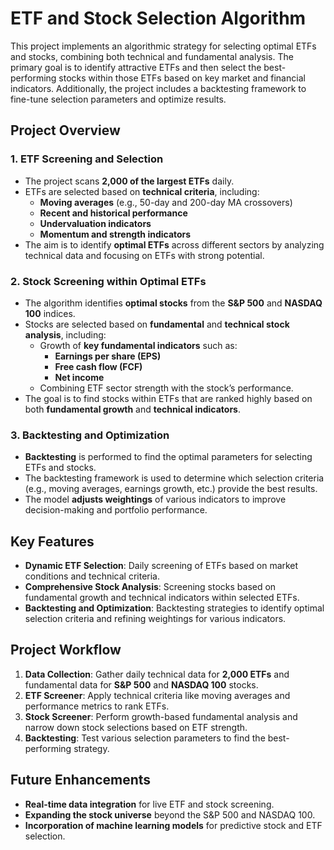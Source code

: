 # ETF and Stock Selection Algorithm

This project implements an algorithmic strategy for selecting optimal ETFs and stocks, combining both technical and fundamental analysis. The primary goal is to identify attractive ETFs and then select the best-performing stocks within those ETFs based on key market and financial indicators. Additionally, the project includes a backtesting framework to fine-tune selection parameters and optimize results.

## Project Overview

### 1. ETF Screening and Selection
- The project scans **2,000 of the largest ETFs** daily.
- ETFs are selected based on **technical criteria**, including:
  - **Moving averages** (e.g., 50-day and 200-day MA crossovers)
  - **Recent and historical performance**
  - **Undervaluation indicators**
  - **Momentum and strength indicators**
- The aim is to identify **optimal ETFs** across different sectors by analyzing technical data and focusing on ETFs with strong potential.

### 2. Stock Screening within Optimal ETFs
- The algorithm identifies **optimal stocks** from the **S&P 500** and **NASDAQ 100** indices.
- Stocks are selected based on **fundamental** and **technical stock analysis**, including:
  - Growth of **key fundamental indicators** such as:
    - **Earnings per share (EPS)**
    - **Free cash flow (FCF)**
    - **Net income**
  - Combining ETF sector strength with the stock’s performance.
- The goal is to find stocks within ETFs that are ranked highly based on both **fundamental growth** and **technical indicators**.

### 3. Backtesting and Optimization
- **Backtesting** is performed to find the optimal parameters for selecting ETFs and stocks.
- The backtesting framework is used to determine which selection criteria (e.g., moving averages, earnings growth, etc.) provide the best results.
- The model **adjusts weightings** of various indicators to improve decision-making and portfolio performance.

## Key Features

- **Dynamic ETF Selection**: Daily screening of ETFs based on market conditions and technical criteria.
- **Comprehensive Stock Analysis**: Screening stocks based on fundamental growth and technical indicators within selected ETFs.
- **Backtesting and Optimization**: Backtesting strategies to identify optimal selection criteria and refining weightings for various indicators.

## Project Workflow

1. **Data Collection**: Gather daily technical data for **2,000 ETFs** and fundamental data for **S&P 500** and **NASDAQ 100** stocks.
2. **ETF Screener**: Apply technical criteria like moving averages and performance metrics to rank ETFs.
3. **Stock Screener**: Perform growth-based fundamental analysis and narrow down stock selections based on ETF strength.
4. **Backtesting**: Test various selection parameters to find the best-performing strategy.

## Future Enhancements

- **Real-time data integration** for live ETF and stock screening.
- **Expanding the stock universe** beyond the S&P 500 and NASDAQ 100.
- **Incorporation of machine learning models** for predictive stock and ETF selection.

